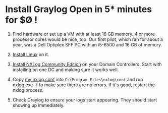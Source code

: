 # Install Graylog Open in 5* minutes for $Ø !

1. Find hardware or set up a VM with at least 16 GB memory. 4 or more processor 
cores would be nice, too. Our first pilot, which ran for about a year,  was a Dell Optiplex SFF PC with an i5-6500 and 16 GB of memory.

2. [Install Linux](https://ubuntu.com/tutorials/install-ubuntu-server) on it.

3. [Install NXLog Community Edition](https://docs.nxlog.co/userguide/deploy/windows.html) on your Domain Controllers. Start with installing on one DC and making sure it works well.

4. Copy [my nxlog.conf](nxlog.conf) into `C:\Program Files\nxlog\conf` and run nxlog.exe -f to make sure there are no errors. If it's good, restart the nxlog process.

5. Check Graylog to ensure your logs start appearing. They should start showing up immediately.
